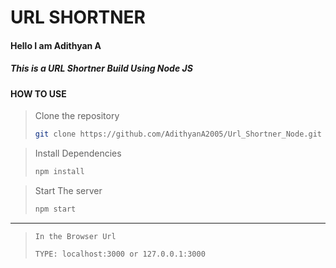 # URL SHORTNER 

#### Hello I am Adithyan A
##### This is a URL Shortner Build Using Node JS

#### HOW TO USE

> Clone the repository
> ``` bash
> git clone https://github.com/AdithyanA2005/Url_Shortner_Node.git
> ```

> Install Dependencies
> ``` bash
> npm install
> ```

> Start The server
> ``` bash
> npm start
> ```

---

> ```
> In the Browser Url 
> 
> TYPE: localhost:3000 or 127.0.0.1:3000
> ```
